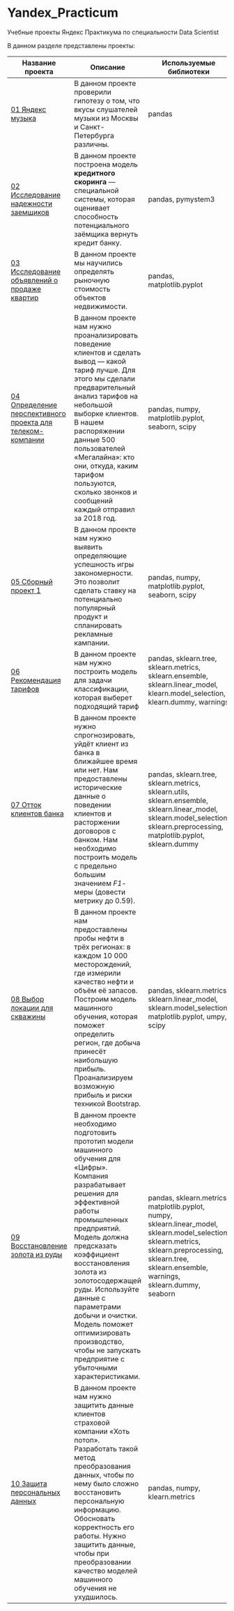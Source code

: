 # Yandex_Practicum

Учебные проекты Яндекс Практикума по специальности Data Scientist

В данном разделе представлены проекты:

| Название проекта | Описание | Используемые библиотеки
| --- | --- | ---
| [01 Яндекс музыка](https://github.com/DEDMOPO3PEAHIMATOP/Yandex_Practicum/blob/main/01%20%D0%AF%D0%BD%D0%B4%D0%B5%D0%BA%D1%81%20%D0%BC%D1%83%D0%B7%D1%8B%D0%BA%D0%B0/%D0%AF%D0%BD%D0%B4%D0%B5%D0%BA%D1%81_%D0%9C%D1%83%D0%B7%D1%8B%D0%BA%D0%B0.ipynb)| В данном проекте проверили гипотезу о том, что вкусы слушателей музыки из Москвы и Санкт-Петербурга различны. | pandas
| [02 Исследование надежности заемщиков](https://github.com/DEDMOPO3PEAHIMATOP/Yandex_Practicum/blob/main/02%20%D0%98%D1%81%D1%81%D0%BB%D0%B5%D0%B4%D0%BE%D0%B2%D0%B0%D0%BD%D0%B8%D0%B5%20%D0%BD%D0%B0%D0%B4%D0%B5%D0%B6%D0%BD%D0%BE%D1%81%D1%82%D0%B8%20%D0%B7%D0%B0%D0%B5%D0%BC%D1%89%D0%B8%D0%BA%D0%B0/%D0%98%D1%81%D1%81%D0%BB%D0%B5%D0%B4%D0%BE%D0%B2%D0%B0%D0%BD%D0%B8%D0%B5_%D0%BD%D0%B0%D0%B4%D1%91%D0%B6%D0%BD%D0%BE%D1%81%D1%82%D0%B8_%D0%B7%D0%B0%D1%91%D0%BC%D1%89%D0%B8%D0%BA%D0%BE%D0%B2.ipynb) | В данном проекте построена модель **кредитного скоринга** — специальной системы, которая оценивает способность потенциального заёмщика вернуть кредит банку. | pandas, pymystem3
| [03 Исследование объявлений о продаже квартир](https://github.com/DEDMOPO3PEAHIMATOP/Yandex_Practicum/blob/main/03%20%D0%98%D1%81%D1%81%D0%BB%D0%B5%D0%B4%D0%BE%D0%B2%D0%B0%D0%BD%D0%B8%D0%B5%20%D0%BE%D0%B1%D1%8A%D1%8F%D0%B2%D0%BB%D0%B5%D0%BD%D0%B8%D0%B9%20%D0%BE%D0%BF%D1%80%D0%BE%D0%B4%D0%B0%D0%B6%D0%B5%20%D0%BA%D0%B2%D0%B0%D1%80%D1%82%D0%B8%D1%80/03_%D0%98%D1%81%D1%81%D0%BB%D0%B5%D0%B4%D0%BE%D0%B2%D0%B0%D0%BD%D0%B8%D0%B5_%D0%BE%D0%B1%D1%8A%D1%8F%D0%B2%D0%BB%D0%B5%D0%BD%D0%B8%D0%B9_%D0%BE_%D0%BF%D1%80%D0%BE%D0%B4%D0%B0%D0%B6%D0%B5_%D0%BA%D0%B2%D0%B0%D1%80%D1%82%D0%B8%D1%80.ipynb) | В данном проекте мы научились определять рыночную стоимость объектов недвижимости. | pandas, matplotlib.pyplot
| [04 Определение перспективного проекта для телеком-компании](https://github.com/DEDMOPO3PEAHIMATOP/Yandex_Practicum/blob/main/04%20%D0%9E%D0%BF%D1%80%D0%B5%D0%B4%D0%B5%D0%BB%D0%B5%D0%BD%D0%B8%D0%B5%20%D0%BF%D0%B5%D1%80%D1%81%D0%BF%D0%B5%D0%BA%D1%82%D0%B8%D0%B2%D0%BD%D0%BE%D0%B3%D0%BE%20%D0%BF%D1%80%D0%BE%D0%B5%D0%BA%D1%82%D0%B0%20%D0%B4%D0%BB%D1%8F%20%D1%82%D0%B5%D0%BB%D0%B5%D0%BA%D0%BE%D0%BC-%D0%BA%D0%BE%D0%BC%D0%BF%D0%B0%D0%BD%D0%B8%D0%B8/04_%D0%9E%D0%BF%D1%80%D0%B5%D0%B4%D0%B5%D0%BB%D0%B5%D0%BD%D0%B8%D0%B5_%D0%BF%D0%B5%D1%80%D1%81%D0%BF%D0%B5%D0%BA%D1%82%D0%B8%D0%B2%D0%BD%D0%BE%D0%B3%D0%BE_%D0%BF%D1%80%D0%BE%D0%B5%D0%BA%D1%82%D0%B0_%D0%B4%D0%BB%D1%8F_%D1%82%D0%B5%D0%BB%D0%B5%D0%BA%D0%BE%D0%BC-%D0%BA%D0%BE%D0%BC%D0%BF%D0%B0%D0%BD%D0%B8%D0%B8.ipynb) | В данном проекте нам нужно проанализировать поведение клиентов и сделать вывод — какой тариф лучше. Для этого мы сделали предварительный анализ тарифов на небольшой выборке клиентов. В нашем распоряжении данные 500 пользователей «Мегалайна»: кто они, откуда, каким тарифом пользуются, сколько звонков и сообщений каждый отправил за 2018 год. | pandas, numpy, matplotlib.pyplot, seaborn, scipy
| [05 Сборный проект 1](https://github.com/DEDMOPO3PEAHIMATOP/Yandex_Practicum/blob/main/05%20%D0%A1%D0%B1%D0%BE%D1%80%D0%BD%D1%8B%D0%B9%20%D0%BF%D1%80%D0%BE%D0%B5%D0%BA%D1%82%201/05_%D0%A1%D0%B1%D0%BE%D1%80%D0%BD%D1%8B%D0%B9_%D0%BF%D1%80%D0%BE%D0%B5%D0%BA%D1%82_1.ipynb) | В данном проекте нам нужно выявить определяющие успешность игры закономерности. Это позволит сделать ставку на потенциально популярный продукт и спланировать рекламные кампании. | pandas, numpy, matplotlib.pyplot, seaborn, scipy
| [06 Рекомендация тарифов](https://github.com/DEDMOPO3PEAHIMATOP/Yandex_Practicum/blob/main/06%20%D0%A0%D0%B5%D0%BA%D0%BE%D0%BC%D0%B5%D0%BD%D0%B4%D0%B0%D1%86%D0%B8%D1%8F%20%D1%82%D0%B0%D1%80%D0%B8%D1%84%D0%BE%D0%B2/06_%D0%A0%D0%B5%D0%BA%D0%BE%D0%BC%D0%B5%D0%BD%D0%B4%D0%B0%D1%86%D0%B8%D1%8F_%D1%82%D0%B0%D1%80%D0%B8%D1%84%D0%BE%D0%B2.ipynb) | В данном проекте нам нужно построить модель для задачи классификации, которая выберет подходящий тариф | pandas, sklearn.tree, sklearn.metrics, sklearn.ensemble, sklearn.linear_model, klearn.model_selection, klearn.dummy, warnings
| [07 Отток клиентов банка](https://github.com/DEDMOPO3PEAHIMATOP/Yandex_Practicum/blob/main/07_%D0%9E%D1%82%D1%82%D0%BE%D0%BA_%D0%BA%D0%BB%D0%B8%D0%B5%D0%BD%D1%82%D0%BE%D0%B2_%D0%B1%D0%B0%D0%BD%D0%BA%D0%B0.ipynb) | В данном проекте нужно спрогнозировать, уйдёт клиент из банка в ближайшее время или нет. Нам предоставлены исторические данные о поведении клиентов и расторжении договоров с банком. Нам необходимо построить модель с предельно большим значением *F1*-меры (довести метрику до 0.59). | pandas, sklearn.tree, sklearn.metrics, sklearn.utils, sklearn.ensemble, sklearn.linear_model, sklearn.model_selection, sklearn.preprocessing, matplotlib.pyplot, sklearn.dummy
| [08 Выбор локации для скважины](https://github.com/DEDMOPO3PEAHIMATOP/Yandex_Practicum/blob/main/08_%D0%92%D1%8B%D0%B1%D0%BE%D1%80_%D0%BB%D0%BE%D0%BA%D0%B0%D1%86%D0%B8%D0%B8_%D0%B4%D0%BB%D1%8F_%D1%81%D0%BA%D0%B2%D0%B0%D0%B6%D0%B8%D0%BD%D1%8B.ipynb) | В данном проекте нам предоставлены пробы нефти в трёх регионах: в каждом 10 000 месторождений, где измерили качество нефти и объём её запасов. Построим модель машинного обучения, которая поможет определить регион, где добыча принесёт наибольшую прибыль. Проанализируем возможную прибыль и риски техникой Bootstrap. | pandas, sklearn.metrics, sklearn.linear_model, sklearn.model_selection, matplotlib.pyplot, umpy, scipy
| [09 Восстановление золота из руды](https://github.com/DEDMOPO3PEAHIMATOP/Yandex_Practicum/blob/main/09_%D0%92%D0%BE%D1%81%D1%81%D1%82%D0%B0%D0%BD%D0%BE%D0%B2%D0%BB%D0%B5%D0%BD%D0%B8%D0%B5_%D0%B7%D0%BE%D0%BB%D0%BE%D1%82%D0%B0_%D0%B8%D0%B7_%D1%80%D1%83%D0%B4%D1%8B.ipynb) | В данном проекте необходимо подготовить прототип модели машинного обучения для «Цифры». Компания разрабатывает решения для эффективной работы промышленных предприятий. Модель должна предсказать коэффициент восстановления золота из золотосодержащей руды. Используйте данные с параметрами добычи и очистки. Модель поможет оптимизировать производство, чтобы не запускать предприятие с убыточными характеристиками. | pandas, sklearn.metrics, matplotlib.pyplot, numpy, sklearn.linear_model, sklearn.model_selection, sklearn.metrics, sklearn.preprocessing, sklearn.tree, sklearn.ensemble, warnings, sklearn.dummy, seaborn
| [10 Защита персональных данных](https://github.com/DEDMOPO3PEAHIMATOP/Yandex_Practicum/blob/main/10_%D0%97%D0%B0%D1%89%D0%B8%D1%82%D0%B0_%D0%BF%D0%B5%D1%80%D1%81%D0%BE%D0%BD%D0%B0%D0%BB%D1%8C%D0%BD%D1%8B%D1%85_%D0%B4%D0%B0%D0%BD%D0%BD%D1%8B%D1%85_%D0%BA%D0%BB%D0%B8%D0%B5%D0%BD%D1%82%D0%BE%D0%B2.ipynb) | В данном проекте нам нужно защитить данные клиентов страховой компании «Хоть потоп». Разработать такой метод преобразования данных, чтобы по нему было сложно восстановить персональную информацию. Обосновать корректность его работы. Нужно защитить данные, чтобы при преобразовании качество моделей машинного обучения не ухудшилось. | pandas, numpy, klearn.metrics

